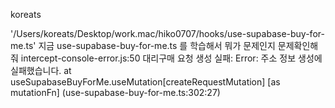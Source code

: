 koreats

'/Users/koreats/Desktop/work.mac/hiko0707/hooks/use-supabase-buy-for-me.ts' 지금 use-supabase-buy-for-me.ts 를 학습해서 뭐가 문제인지 문제확인해줘 intercept-console-error.js:50 대리구매 요청 생성 실패: Error: 주소 정보 생성에 실패했습니다.
    at useSupabaseBuyForMe.useMutation[createRequestMutation] [as mutationFn] (use-supabase-buy-for-me.ts:302:27)

